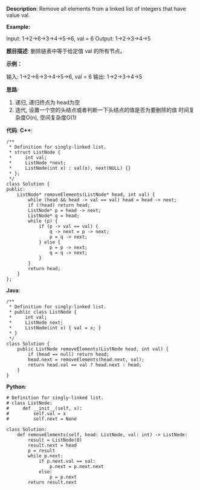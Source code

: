 __Description__:
Remove all elements from a linked list of integers that have value val.

**Example:**

Input:  1->2->6->3->4->5->6, val = 6
Output: 1->2->3->4->5

__题目描述__:
删除链表中等于给定值 val 的所有节点。

**示例：**

输入: 1->2->6->3->4->5->6, val = 6
输出: 1->2->3->4->5

__思路__:
1. 递归, 递归终点为 head为空
2. 迭代, 设置一个空的头结点或者判断一下头结点的值是否为要删除的值
时间复杂度O(n), 空间复杂度O(1)

__代码__:
__C++__:
```
/**
 * Definition for singly-linked list.
 * struct ListNode {
 *     int val;
 *     ListNode *next;
 *     ListNode(int x) : val(x), next(NULL) {}
 * };
 */
class Solution {
public:
    ListNode* removeElements(ListNode* head, int val) {
        while (head && head -> val == val) head = head -> next;
        if (!head) return head;
        ListNode* p = head -> next;
        ListNode* q = head;
        while (p) {
            if (p -> val == val) {
                q -> next = p -> next;
                p = q -> next;
            } else {
                p = p -> next;
                q = q -> next;
            }
        }
        return head;
    }
};
```

__Java__:
```
/**
 * Definition for singly-linked list.
 * public class ListNode {
 *     int val;
 *     ListNode next;
 *     ListNode(int x) { val = x; }
 * }
 */
class Solution {
    public ListNode removeElements(ListNode head, int val) {
        if (head == null) return head;
        head.next = removeElements(head.next, val);
        return head.val == val ? head.next : head;
    }
}
```

__Python__:
```
# Definition for singly-linked list.
# class ListNode:
#     def __init__(self, x):
#         self.val = x
#         self.next = None

class Solution:
    def removeElements(self, head: ListNode, val: int) -> ListNode:
        result = ListNode(0)
        result.next = head
        p = result
        while p.next:
            if p.next.val == val:
                p.next = p.next.next
            else:
                p = p.next
        return result.next
```
